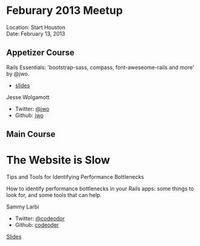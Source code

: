 Feburary 2013 Meetup
==================

Location: Start Houston  
Date: February 13, 2013

Appetizer Course
----------------

Rails Essentials: 'bootstrap-sass, compass, font-aweseome-rails and more' by @jwo.
 * [slides](https://speakerdeck.com/jwo/essential-gems-ui-kit)

Jesse Wolgamott
 * Twitter: [@jwo](http://twitter.com/jwo)
 * Github: [jwo](http://github.com/jwo)

Main Course
-----------

The Website is Slow
====================================

Tips and Tools for Identifying Performance Bottlenecks

How to identify performance bottlenecks in your Rails apps: some things to look for, and some tools that can help.

Sammy Larbi
 * Twitter: [@codeodor](http://twitter.com/codeodor)
 * Github: [codeoder](http://github.com/codeoder)

[Slides](http://codeodor.github.com/TheWebsitesSlow/)

